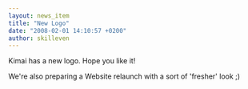 ```yaml
---
layout: news_item
title: "New Logo"
date: "2008-02-01 14:10:57 +0200"
author: skilleven
---
```


Kimai has a new logo. Hope you like it!

We're also preparing a Website relaunch with a sort of 'fresher' look ;)